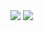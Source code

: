 <img src="https://github.com/musauyumaz/CSharp/blob/main/Gen%C3%A7ay%20Y%C4%B1ld%C4%B1z/A%E2%80%99dan%20Z%E2%80%99ye%20Temel%20C%23%2010%20Programlama%20E%C4%9Fitimi/37)%20Value%20Type%20-%20Primitive%20Type%20-%20De%C4%9Fer%20Tipli%20De%C4%9Fi%C5%9Fkenler/gorsel-1-2.jpg" width="auto">
<img src="https://github.com/musauyumaz/CSharp/blob/main/Gen%C3%A7ay%20Y%C4%B1ld%C4%B1z/A%E2%80%99dan%20Z%E2%80%99ye%20Temel%20C%23%2010%20Programlama%20E%C4%9Fitimi/37)%20Value%20Type%20-%20Primitive%20Type%20-%20De%C4%9Fer%20Tipli%20De%C4%9Fi%C5%9Fkenler/gorsel2-2.jpg" width="auto">
